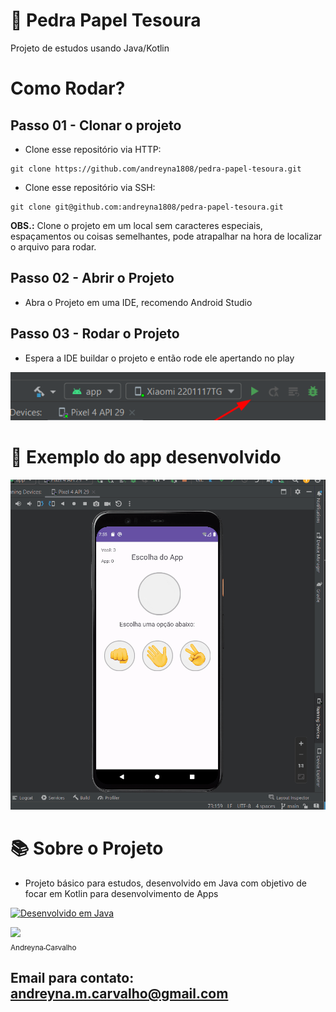 # 🚀 Pedra Papel Tesoura 
Projeto de estudos usando Java/Kotlin

# Como Rodar?

## Passo 01 - Clonar o projeto

- Clone esse repositório via HTTP:

```
git clone https://github.com/andreyna1808/pedra-papel-tesoura.git
```
- Clone esse repositório via SSH:

```
git clone git@github.com:andreyna1808/pedra-papel-tesoura.git
```

**OBS.:** Clone o projeto em um local sem caracteres especiais, espaçamentos ou coisas semelhantes, pode atrapalhar na hora de localizar o arquivo para rodar.

## Passo 02 - Abrir o Projeto

- Abra o Projeto em uma IDE, recomendo Android Studio

## Passo 03 - Rodar o Projeto

- Espera a IDE buildar o projeto e então rode ele apertando no play

![playExample](docs/playExample.png)

# 🚀 Exemplo do app desenvolvido
![gifExample](docs/segundoProjetoJava.gif)

# 📚 Sobre o Projeto
- Projeto básico para estudos, desenvolvido em Java com objetivo de focar em Kotlin para desenvolvimento de Apps

[![Desenvolvido em Java](https://skillicons.dev/icons?i=java)](https://skillicons.dev)

[<img src="https://avatars.githubusercontent.com/u/87716793?v=4" width=115><br><sub>Andreyna Carvalho</sub>](https://github.com/andreyna1808)

## Email para contato: andreyna.m.carvalho@gmail.com
